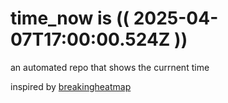# time_now is (( 2025-04-07T17:00:00.524Z ))

an automated repo that shows the currnent time

inspired by [breakingheatmap](https://github.com/breakingheatmap/breakingheatmap)
